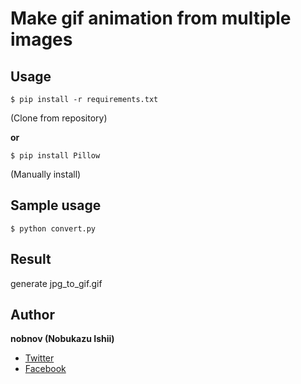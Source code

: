 # Make gif animation from multiple images

## Usage

	$ pip install -r requirements.txt
(Clone from repository)
	
**or**

	$ pip install Pillow
(Manually install)
	
## Sample usage

	$ python convert.py

## Result

generate jpg_to_gif.gif

## Author
**nobnov (Nobukazu Ishii)**

- [Twitter](https://twitter.com/nobnov)
- [Facebook](https://www.facebook.com/nobnov.ISHII)